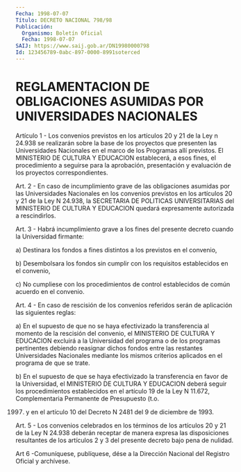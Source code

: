 ```yaml
---
Fecha: 1998-07-07
Título: DECRETO NACIONAL 798/98
Publicación:
  Organismo: Boletín Oficial
  Fecha: 1998-07-07
SAIJ: https://www.saij.gob.ar/DN19980000798
Id: 123456789-0abc-897-0000-8991soterced
---
```

# REGLAMENTACION DE OBLIGACIONES ASUMIDAS POR UNIVERSIDADES NACIONALES

<a id="1"></a>
Artículo 1 - Los convenios previstos en los artículos 20 y 21 de la Ley  n  24.938  se  realizarán  sobre la base de los proyectos  que presenten las Universidades Nacionales en el marco de los Programas allí previstos. El MINISTERIO DE CULTURA Y EDUCACION establecerá, a esos  fines,  el  procedimiento  a  seguirse  para  la  aprobación, presentación  y  evaluación  de  los  proyectos    correspondientes.

<a id="2"></a>
Art.  2  -  En  caso  de  incumplimiento  grave de las obligaciones asumidas  por  las  Universidades  Nacionales  en    los  convenios previstos  en  los  artículos  20  y  21  de  la  Ley N 24.938,  la SECRETARIA DE POLITICAS UNIVERSITARIAS del MINISTERIO  DE CULTURA Y EDUCACION  quedará    expresamente  autorizada  a  rescindirlos.

<a id="3"></a>
Art.  3  -  Habrá  incumplimiento  grave  a  los fines del presente decreto cuando la Universidad firmante:

a)  Destinara los fondos a fines distintos a los  previstos  en  el convenio,

b)  Desembolsara    los  fondos  sin  cumplir  con  los  requisitos establecidos en el convenio,

c) No cumpliese con los  procedimientos  de control establecidos de común acuerdo en el convenio.

<a id="4"></a>
Art. 4 - En caso de rescisión de los convenios  referidos  serán de aplicación las siguientes reglas:

a)  En  el supuesto de que no se haya efectivizado la transferencia al momento de la rescisión del convenio, el MINISTERIO DE CULTURA Y EDUCACION excluirá a la Universidad del programa o de los programas pertinentes  debiendo  reasignar  dichos fondos entre las restantes Universidades Nacionales mediante los mismos criterios aplicados en el programa de que se trate.

b) En el supuesto de que se haya efectivizado  la  transferencia en favor  de  la  Universidad,  el  MINISTERIO DE CULTURA Y  EDUCACION deberá seguir los procedimientos establecidos  en el artículo 19 de la  Ley  N  11.672, Complementaria Permanente de Presupuesto  (t.o.

1997) y en el  artículo 10 del Decreto N 2481 del 9 de diciembre de 1993.

<a id="5"></a>
Art. 5 - Los convenios  celebrados en los términos de los artículos 20 y 21 de la Ley N 24.938  deberán  receptar de manera expresa las disposiciones  resultantes de los artículos  2  y  3  del  presente decreto bajo pena de nulidad.

<a id="6"></a>
Art 6 -Comuníquese, publíquese,  dése a la Dirección Nacional del Registro Oficial y archívese.